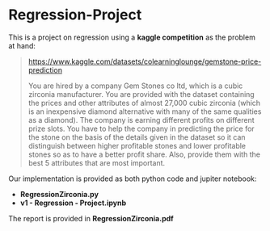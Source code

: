 # Regression-Project
This is a project on regression using a **kaggle competition** as the problem at hand:

> https://www.kaggle.com/datasets/colearninglounge/gemstone-price-prediction
> 
> You are hired by a company Gem Stones co ltd, which is a cubic zirconia manufacturer. You are provided with the dataset containing the prices and other attributes of almost 27,000 cubic zirconia (which is an inexpensive diamond alternative with many of the same qualities as a diamond). The company is earning different profits on different prize slots. You have to help the company in predicting the price for the stone on the basis of the details given in the dataset so it can distinguish between higher profitable stones and lower profitable stones so as to have a better profit share. Also, provide them with the best 5 attributes that are most important.

Our implementation is provided as both python code and jupiter notebook:
* **RegressionZirconia.py**
* **v1 - Regression - Project.ipynb**

The report is provided in **RegressionZirconia.pdf** 